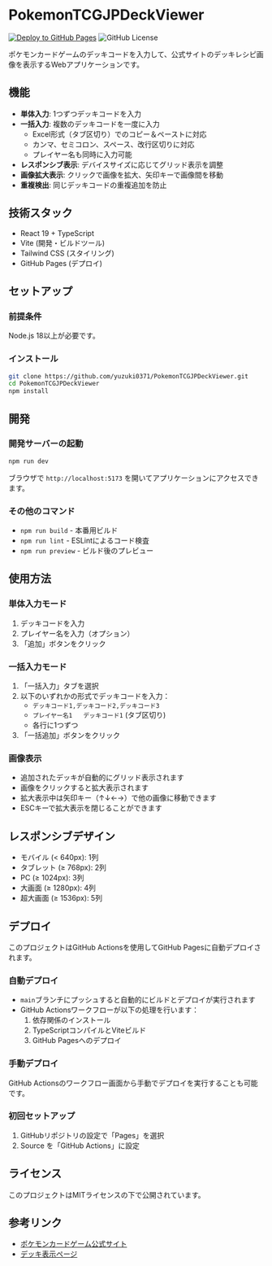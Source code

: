 # PokemonTCGJPDeckViewer

[![Deploy to GitHub Pages](https://github.com/yuzuki0371/PokemonTCGJPDeckViewer/actions/workflows/deploy.yml/badge.svg)](https://github.com/yuzuki0371/PokemonTCGJPDeckViewer/actions/workflows/deploy.yml)
![GitHub License](https://img.shields.io/github/license/yuzuki0371/PokemonTCGJPDeckViewer)

ポケモンカードゲームのデッキコードを入力して、公式サイトのデッキレシピ画像を表示するWebアプリケーションです。

## 機能

- **単体入力**: 1つずつデッキコードを入力
- **一括入力**: 複数のデッキコードを一度に入力
  - Excel形式（タブ区切り）でのコピー＆ペーストに対応
  - カンマ、セミコロン、スペース、改行区切りに対応
  - プレイヤー名も同時に入力可能
- **レスポンシブ表示**: デバイスサイズに応じてグリッド表示を調整
- **画像拡大表示**: クリックで画像を拡大、矢印キーで画像間を移動
- **重複検出**: 同じデッキコードの重複追加を防止

## 技術スタック

- React 19 + TypeScript
- Vite (開発・ビルドツール)
- Tailwind CSS (スタイリング)
- GitHub Pages (デプロイ)

## セットアップ

### 前提条件

Node.js 18以上が必要です。

### インストール

```bash
git clone https://github.com/yuzuki0371/PokemonTCGJPDeckViewer.git
cd PokemonTCGJPDeckViewer
npm install
```

## 開発

### 開発サーバーの起動

```bash
npm run dev
```

ブラウザで `http://localhost:5173` を開いてアプリケーションにアクセスできます。

### その他のコマンド

- `npm run build` - 本番用ビルド
- `npm run lint` - ESLintによるコード検査
- `npm run preview` - ビルド後のプレビュー

## 使用方法

### 単体入力モード

1. デッキコードを入力
2. プレイヤー名を入力（オプション）
3. 「追加」ボタンをクリック

### 一括入力モード

1. 「一括入力」タブを選択
2. 以下のいずれかの形式でデッキコードを入力：
   - `デッキコード1,デッキコード2,デッキコード3`
   - `プレイヤー名1	デッキコード1` (タブ区切り)
   - 各行に1つずつ
3. 「一括追加」ボタンをクリック

### 画像表示

- 追加されたデッキが自動的にグリッド表示されます
- 画像をクリックすると拡大表示されます
- 拡大表示中は矢印キー（↑↓←→）で他の画像に移動できます
- ESCキーで拡大表示を閉じることができます

## レスポンシブデザイン

- モバイル (< 640px): 1列
- タブレット (≥ 768px): 2列
- PC (≥ 1024px): 3列
- 大画面 (≥ 1280px): 4列
- 超大画面 (≥ 1536px): 5列

## デプロイ

このプロジェクトはGitHub Actionsを使用してGitHub Pagesに自動デプロイされます。

### 自動デプロイ

- `main`ブランチにプッシュすると自動的にビルドとデプロイが実行されます
- GitHub Actionsワークフローが以下の処理を行います：
  1. 依存関係のインストール
  2. TypeScriptコンパイルとViteビルド
  3. GitHub Pagesへのデプロイ

### 手動デプロイ

GitHub Actionsのワークフロー画面から手動でデプロイを実行することも可能です。

### 初回セットアップ

1. GitHubリポジトリの設定で「Pages」を選択
2. Source を「GitHub Actions」に設定

## ライセンス

このプロジェクトはMITライセンスの下で公開されています。

## 参考リンク

- [ポケモンカードゲーム公式サイト](https://www.pokemon-card.com/)
- [デッキ表示ページ](https://www.pokemon-card.com/deck/)